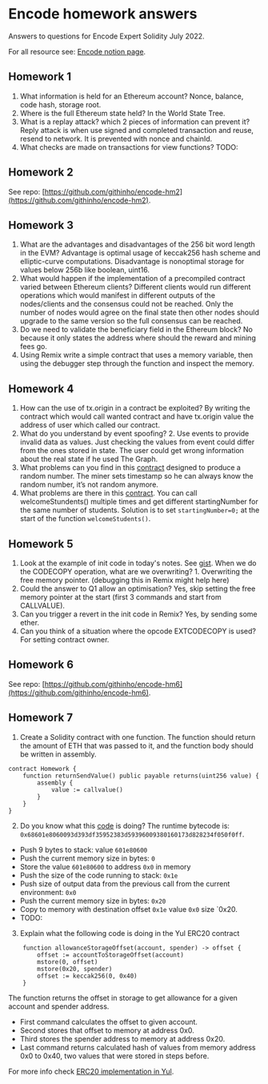 # Encode homework answers

Answers to questions for Encode Expert Solidity July 2022.

For all resource see: [Encode notion page](https://encodeclub.notion.site/4-Practice-through-homework-and-exercises-488b446c267743d6a3aec2830fc38688).

## Homework 1

1. What information is held for an Ethereum account? Nonce, balance, code hash, storage root.
2. Where is the full Ethereum state held? In the World State Tree.
3. What is a replay attack? which 2 pieces of information can prevent it? Reply attack is when use signed and completed transaction and reuse, resend to network. It is prevented with nonce and chainId.
4. What checks are made on transactions for view functions? TODO:

## Homework 2

See repo: [https://github.com/githinho/encode-hm2](https://github.com/githinho/encode-hm2).

## Homework 3

1. What are the advantages and disadvantages of the 256 bit word length in the EVM? Advantage is optimal usage of keccak256 hash scheme and elliptic-curve computations. Disadvantage is nonoptimal storage for values below 256b like boolean, uint16.
2. What would happen if the implementation of a precompiled contract varied between Ethereum clients? Different clients would run different operations which would manifest in different outputs of the nodes/clients and the consensus could not be reached. Only the number of nodes would agree on the final state then other nodes should upgrade to the same version so the full consensus can be reached.
3. Do we need to validate the beneficiary field in the Ethereum block? No because it only states the address where should the reward and mining fees go.
4. Using Remix write a simple contract that uses a memory variable, then using the
debugger step through the function and inspect the memory.

## Homework 4

1. How can the use of tx.origin in a contract be exploited? By writing the contract which would call wanted contract and have tx.origin value the address of user which called our contract.
2. What do you understand by event spoofing? 2. Use events to provide invalid data as values. Just checking the values from event could differ from the ones stored in state. The user could get wrong information about the real state if he used The Graph.
3. What problems can you find in this [contract](https://gist.github.com/extropyCoder/a627d36d7ab5b1923db8145517051199) designed to produce a random number. The miner sets timestamp so he can always know the random number, it’s not random anymore.
4. What problems are there in this [contract](https://gist.github.com/extropyCoder/3a8a7f7a206041e38ee832cfa4abbd8e). You can call welcomeStundents() multiple times and get different startingNumber for the same number of students. Solution is to set `startingNumber=0;` at the start of the function `welcomeStudents()`.

## Homework 5

1. Look at the example of init code in today's notes. See [gist](https://gist.github.com/extropyCoder/4243c0f90e6a6e97006a31f5b9265b94). When we do the CODECOPY operation, what are we overwriting? 1. Overwriting the free memory pointer.
(debugging this in Remix might help here)
2. Could the answer to Q1 allow an optimisation? Yes, skip setting the free memory pointer at the start (first 3 commands and start from CALLVALUE).
3. Can you trigger a revert in the init code in Remix? Yes, by sending some ether.
4. Can you think of a situation where the opcode EXTCODECOPY is used? For setting contract owner.

## Homework 6

See repo: [https://github.com/githinho/encode-hm6](https://github.com/githinho/encode-hm6).

## Homework 7

1. Create a Solidity contract with one function. The function should return the amount of ETH that was passed to it, and the function body should be written in assembly.

```sol
contract Homework {
    function returnSendValue() public payable returns(uint256 value) {
        assembly {
            value := callvalue()
        }
    }
}
```

2. Do you know what this [code](https://gist.github.com/extropyCoder/9ddce05801ea7ec0f357ba2d9451b2fb) is doing? The runtime bytecode is: `0x68601e8060093d393df35952383d59396009380160173d828234f050f0ff`.

- Push 9 bytes to stack: value `601e80600`
- Push the current memory size in bytes: `0`
- Store the value `601e80600` to address `0x0` in memory
- Push the size of the code running to stack: `0x1e`
- Push size of output data from the previous call from the current environment: `0x0`
- Push the current memory size in bytes: `0x20`
- Copy to memory with destination offset `0x1e` value `0x0` size `0x20.
- TODO:

3. Explain what the following code is doing in the Yul ERC20 contract

```sol
    function allowanceStorageOffset(account, spender) -> offset {
        offset := accountToStorageOffset(account)
        mstore(0, offset)
        mstore(0x20, spender)
        offset := keccak256(0, 0x40)
    }
```

The function returns the offset in storage to get allowance for a given account and spender address.

- First command calculates the offset to given account.
- Second stores that offset to memory at address 0x0.
- Third stores the spender address to memory at address 0x20.
- Last command returns calculated hash of values from memory address 0x0 to 0x40, two values that were stored in steps before.

For more info check [ERC20 implementation in Yul](https://docs.soliditylang.org/en/v0.8.15/yul.html#complete-erc20-example).
